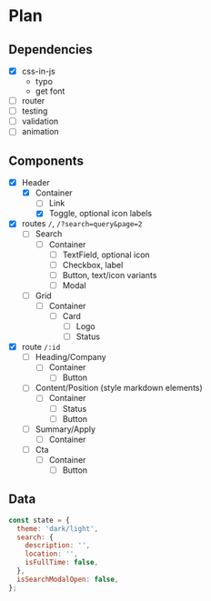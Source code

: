 # Plan

## Dependencies

- [x] css-in-js
  - typo
  - get font
- [ ] router
- [ ] testing
- [ ] validation
- [ ] animation

## Components

- [x] Header
  - [x] Container
    - [ ] Link
    - [x] Toggle, optional icon labels
- [x] routes `/`, `/?search=query&page=2`
  - [ ] Search
    - [ ] Container
      - [ ] TextField, optional icon
      - [ ] Checkbox, label
      - [ ] Button, text/icon variants
      - [ ] Modal
  - [ ] Grid
    - [ ] Container
      - [ ] Card
        - [ ] Logo
        - [ ] Status
- [x] route `/:id`
  - [ ] Heading/Company
    - [ ] Container
      - [ ] Button
  - [ ] Content/Position (style markdown elements)
    - [ ] Container
      - [ ] Status
      - [ ] Button
  - [ ] Summary/Apply
    - [ ] Container
  - [ ] Cta
    - [ ] Container
      - [ ] Button

## Data

```js
const state = {
  theme: 'dark/light',
  search: {
    description: '',
    location: '',
    isFullTime: false,
  },
  isSearchModalOpen: false,
};
```
